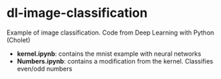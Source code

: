 # dl-image-classification
Example of image classification. Code from Deep Learning with Python (Cholet)

* **kernel.ipynb**: contains the mnist example with neural networks
* **Numbers.ipynb**: contains a modification from the kernel. Classifies even/odd numbers